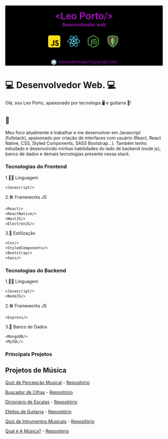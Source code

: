 ![](https://github.com/leoportogtr86/leoportogtr86/blob/master/banner.png)

# 💻 Desenvolvedor Web. 💻

Olá, sou Leo Porto, apaixonado por tecnologia 🖥️ e guitarra 🎸!

## 🎯

Meu foco atualmente é trabalhar e me desenvolver em Javascript (fullstack), apaixonado por criação de interfaces com usuário (React, React Native, CSS, Styled Components, SASS Bootstrap...). Também tenho estudado e desenvolvido minhas habilidades do lado de backend (node js), banco de dados e demais tecnologias presente nessa stack.


### Tecnologias do Frontend

1.👨‍💻 Linguagem

    <Javascript/>
    
2.🛠️ Frameworks JS

    <React/>
    <ReactNative/>
    <NextJS/>
    <ElectronJS/>
    
3.🎨 Estilização

    <Css/>
    <StyledComponents/>
    <Bootstrap/>
    <Sass/>
    
    

### Tecnologias do Backend

1.👨‍💻 Linguagem

    <Javascript/>
    <NodeJS/>
    
2.🛠️ Frameworks JS

    <Express/>
    
3.💾 Banco de Dados

    <MongoDB/>
    <MySQL/>
    
    
    
### Principais Projetos

## Projetos de Música

[Quiz de Percepção Musical](https://leoportogtr86.github.io/quiz-percepcao/) - [Repositório](https://github.com/leoportogtr86/quiz-percepcao)

[Buscador de Cifras](https://kdacifra.netlify.app/) - [Repositório](https://github.com/leoportogtr86/kd-a-cifra)

[Dicionário de Escalas](https://leoportogtr86.github.io/dicionario-de-escalas/) - [Repositório](https://github.com/leoportogtr86/dicionario-de-escalas)

[Efeitos de Guitarra](https://leoportogtr86.github.io/efeitos) - [Repositório](https://github.com/leoportogtr86/efeitos)

[Quiz de Intrumentos Musicais](https://leoportogtr86.github.io/instrumentos/) - [Repositório](https://github.com/leoportogtr86/instrumentos)

[Qual é A Música?](https://leoportogtr86.github.io/qual-musica) - [Repositório](https://github.com/leoportogtr86/qual-musica)




    
